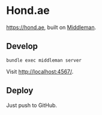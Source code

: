 # Hond.ae

<https://hond.ae>, built on [Middleman](https://middlemanapp.com/).

## Develop

    bundle exec middleman server

Visit <http://localhost:4567/>.

## Deploy

Just push to GitHub.
